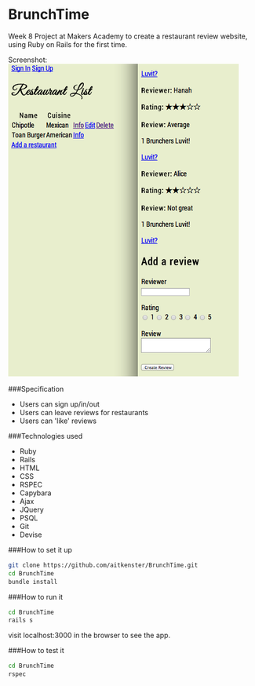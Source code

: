 BrunchTime
==========

Week 8 Project at Makers Academy to create a restaurant review website, using Ruby on Rails for the first time.


Screenshot:
![](app/assets/images/screenshot.png)


###Specification

+ Users can sign up/in/out
+ Users can leave reviews for restaurants
+ Users can 'like' reviews

###Technologies used

+ Ruby 
+ Rails
+ HTML
+ CSS
+ RSPEC
+ Capybara
+ Ajax
+ JQuery
+ PSQL
+ Git
+ Devise


###How to set it up

```sh
git clone https://github.com/aitkenster/BrunchTime.git
cd BrunchTime
bundle install
```

###How to run it

```sh
cd BrunchTime
rails s
```

visit localhost:3000 in the browser to see the app.

###How to test it

```sh
cd BrunchTime
rspec
``` 

